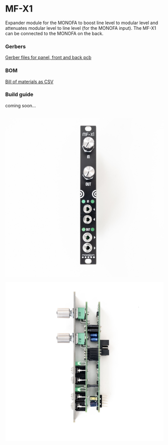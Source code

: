 # MF-X1

Expander module for the MONOFA to boost line level to modular level and attenuates modular level to line level (for the MONOFA input). 
The MF-X1 can be connected to the MONOFA on the back.

<h3>Gerbers</h3>

[Gerber files for panel, front and back pcb](Gerber/)

<h3>BOM</h3>

[Bill of materials as CSV](BOM_mf-x1_v1.0revB.csv)
<br />

<h3>Build guide</h3>

coming soon...
<br /><br />

![maasijam mf-x1](Images/mf-x1_maasijam-00307.jpg)

![maasijam mf-x1](Images/mf-x1_maasijam-00308.jpg)
